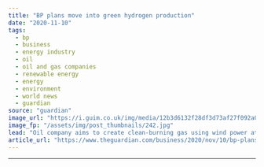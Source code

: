 ```yaml
---
title: "BP plans move into green hydrogen production"
date: "2020-11-10"
tags: 
  - bp
  - business
  - energy industry
  - oil
  - oil and gas companies
  - renewable energy
  - energy
  - environment
  - world news
  - guardian
source: "guardian"
image_url: "https://i.guim.co.uk/img/media/12b3d6132f28df3d73af27f092a05520c10dd935/0_0_3026_1817/master/3026.jpg?width=460&quality=85&auto=format&fit=max&s=f6a66b9cbc2d10cfd1ef7e52417aae4f"
image_fp: "/assets/img/post_thumbnails/242.jpg"
lead: "Oil company aims to create clean-burning gas using wind power at German refineryBP plans to take its first steps into the burgeoning market for green hydrogen alongside the offshore wind developer Ørsted by developing a hydrogen project at one of its..."
article_url: "https://www.theguardian.com/business/2020/nov/10/bp-plans-move-into-green-hydrogen-production"
---
```


---
